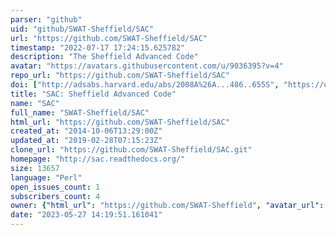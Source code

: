```yaml
---
parser: "github"
uid: "github/SWAT-Sheffield/SAC"
url: "https://github.com/SWAT-Sheffield/SAC"
timestamp: "2022-07-17 17:24:15.625782"
description: "The Sheffield Advanced Code"
avatar: "https://avatars.githubusercontent.com/u/9036395?v=4"
repo_url: "https://github.com/SWAT-Sheffield/SAC"
doi: ["http://adsabs.harvard.edu/abs/2008A%26A...486..655S", "https://ui.adsabs.harvard.edu/abs/2013ascl.soft06001G/abstract"]
title: "SAC: Sheffield Advanced Code"
name: "SAC"
full_name: "SWAT-Sheffield/SAC"
html_url: "https://github.com/SWAT-Sheffield/SAC"
created_at: "2014-10-06T13:29:00Z"
updated_at: "2019-02-28T07:15:23Z"
clone_url: "https://github.com/SWAT-Sheffield/SAC.git"
homepage: "http://sac.readthedocs.org/"
size: 13657
language: "Perl"
open_issues_count: 1
subscribers_count: 4
owner: {"html_url": "https://github.com/SWAT-Sheffield", "avatar_url": "https://avatars.githubusercontent.com/u/9036395?v=4", "login": "SWAT-Sheffield", "type": "Organization"}
date: "2023-05-27 14:19:51.161041"
---
```

